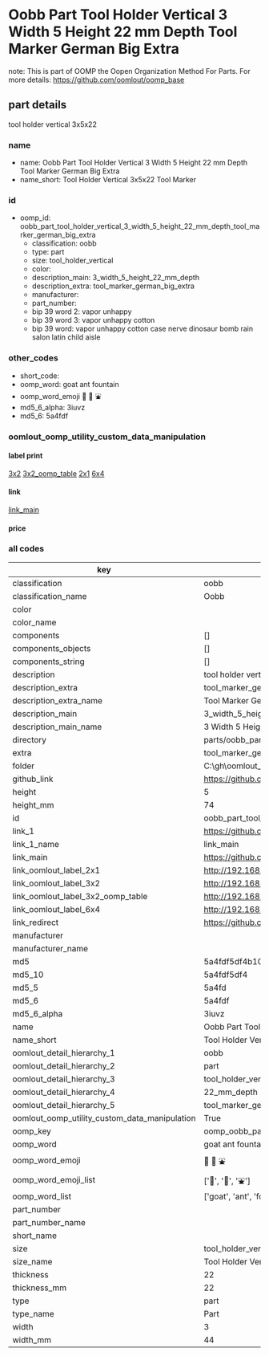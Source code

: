 # Oobb Part Tool Holder Vertical 3 Width 5 Height 22 mm Depth Tool Marker German Big Extra  

note: This is part of OOMP the Oopen Organization Method For Parts. For more details: https://github.com/oomlout/oomp_base

##  part details
  



tool holder vertical 3x5x22



### name
* name: Oobb Part Tool Holder Vertical 3 Width 5 Height 22 mm Depth Tool Marker German Big Extra
* name_short: Tool Holder Vertical 3x5x22 Tool Marker
### id
* oomp_id: oobb_part_tool_holder_vertical_3_width_5_height_22_mm_depth_tool_marker_german_big_extra
  * classification: oobb
  * type: part
  * size: tool_holder_vertical
  * color: 
  * description_main: 3_width_5_height_22_mm_depth
  * description_extra: tool_marker_german_big_extra
  * manufacturer: 
  * part_number: 
  * bip 39 word 2: vapor unhappy
  * bip 39 word 3: vapor unhappy cotton
  * bip 39 word: vapor unhappy cotton case nerve dinosaur bomb rain salon latin child aisle

### other_codes
* short_code: 
* oomp_word: goat ant fountain
* oomp_word_emoji :goat: :ant: :fountain:
* md5_6_alpha: 3iuvz
* md5_6: 5a4fdf






### oomlout_oomp_utility_custom_data_manipulation
#### label print
[3x2](http://192.168.1.245:1112/?label=oomp%203iuvz)
[3x2_oomp_table](http://192.168.1.108:1112/?label=oomp%203iuvz)
[2x1](http://192.168.1.242:1112/?label=oomp%203iuvz)
[6x4](http://192.168.1.55:1112/?label=oomp%203iuvz)    

#### link

[link_main](https://github.com/oomlout/oomlout_oobb_version_4_generated_parts/tree/main/navigation_oomp/oobb/part/tool_holder_vertical/3_width_5_height_22_mm_depth/tool_marker_german_big_extra/part)                              

#### price







### all codes 
| key | value |  
| --- | --- |  
| classification | oobb |  
| classification_name | Oobb |  
| color |  |  
| color_name |  |  
| components | [] |  
| components_objects | [] |  
| components_string | [] |  
| description | tool holder vertical 3x5x22 |  
| description_extra | tool_marker_german_big_extra |  
| description_extra_name | Tool Marker German Big Extra |  
| description_main | 3_width_5_height_22_mm_depth |  
| description_main_name | 3 Width 5 Height 22 mm Depth |  
| directory | parts/oobb_part_tool_holder_vertical_3_width_5_height_22_mm_depth_tool_marker_german_big_extra |  
| extra | tool_marker_german_big |  
| folder | C:\gh\oomlout_oobb_version_4_generated_parts\parts\oobb_part_tool_holder_vertical_3_width_5_height_22_mm_depth_tool_marker_german_big_extra |  
| github_link | https://github.com/oomlout/oomlout_oomp_part_src/tree/main/parts/oobb_part_tool_holder_vertical_3_width_5_height_22_mm_depth_tool_marker_german_big_extra |  
| height | 5 |  
| height_mm | 74 |  
| id | oobb_part_tool_holder_vertical_3_width_5_height_22_mm_depth_tool_marker_german_big_extra |  
| link_1 | https://github.com/oomlout/oomlout_oobb_version_4_generated_parts/tree/main/navigation_oomp/oobb/part/tool_holder_vertical/3_width_5_height_22_mm_depth/tool_marker_german_big_extra/part |  
| link_1_name | link_main |  
| link_main | https://github.com/oomlout/oomlout_oobb_version_4_generated_parts/tree/main/navigation_oomp/oobb/part/tool_holder_vertical/3_width_5_height_22_mm_depth/tool_marker_german_big_extra/part |  
| link_oomlout_label_2x1 | http://192.168.1.242:1112/?label=oomp%203iuvz |  
| link_oomlout_label_3x2 | http://192.168.1.245:1112/?label=oomp%203iuvz |  
| link_oomlout_label_3x2_oomp_table | http://192.168.1.108:1112/?label=oomp%203iuvz |  
| link_oomlout_label_6x4 | http://192.168.1.55:1112/?label=oomp%203iuvz |  
| link_redirect | https://github.com/oomlout/oomlout_oobb_version_4_generated_parts/tree/main/parts/oobb_tool_holder_vertical_03_05_22_ex_tool_marker_german_big |  
| manufacturer |  |  
| manufacturer_name |  |  
| md5 | 5a4fdf5df4b10324f9ca323261bb578b |  
| md5_10 | 5a4fdf5df4 |  
| md5_5 | 5a4fd |  
| md5_6 | 5a4fdf |  
| md5_6_alpha | 3iuvz |  
| name | Oobb Part Tool Holder Vertical 3 Width 5 Height 22 mm Depth Tool Marker German Big Extra |  
| name_short | Tool Holder Vertical 3x5x22 Tool Marker |  
| oomlout_detail_hierarchy_1 | oobb |  
| oomlout_detail_hierarchy_2 | part |  
| oomlout_detail_hierarchy_3 | tool_holder_vertical |  
| oomlout_detail_hierarchy_4 | 22_mm_depth |  
| oomlout_detail_hierarchy_5 | tool_marker_german_big_extra |  
| oomlout_oomp_utility_custom_data_manipulation | True |  
| oomp_key | oomp_oobb_part_tool_holder_vertical_3_width_5_height_22_mm_depth_tool_marker_german_big_extra |  
| oomp_word | goat ant fountain |  
| oomp_word_emoji | :goat: :ant: :fountain: |  
| oomp_word_emoji_list | [':goat:', ':ant:', ':fountain:'] |  
| oomp_word_list | ['goat', 'ant', 'fountain'] |  
| part_number |  |  
| part_number_name |  |  
| short_name |  |  
| size | tool_holder_vertical |  
| size_name | Tool Holder Vertical |  
| thickness | 22 |  
| thickness_mm | 22 |  
| type | part |  
| type_name | Part |  
| width | 3 |  
| width_mm | 44 |  
